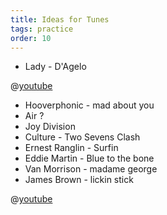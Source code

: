 ```yaml
---
title: Ideas for Tunes
tags: practice
order: 10
---
```


- Lady - D'Agelo

@[youtube](nmdUMwlrezs)

- Hooverphonic - mad about you
- Air ?
- Joy Division
- Culture - Two Sevens Clash
- Ernest Ranglin - Surfin
- Eddie Martin - Blue to the bone
- Van Morrison - madame george
- James Brown - lickin stick

@[youtube](AWVd-UHov0Q)
